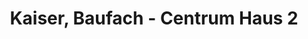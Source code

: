 ---
title: "Kaiser, Baufach - Centrum Haus 2"
url: /niederfischbach/kaiser-baufach-centrum-haus-2/
shop: Baustoffe
---